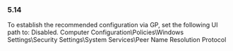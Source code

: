 
### 5.14  
To establish the recommended configuration via GP, set the following UI path to: Disabled. 
Computer Configuration\Policies\Windows Settings\Security Settings\System 
Services\Peer Name Resolution Protocol 
